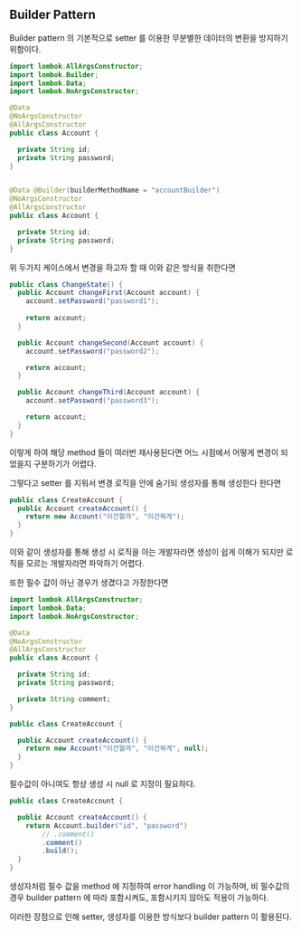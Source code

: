 ## Builder Pattern

Builder pattern 의 기본적으로 setter 를 이용한 무분별한 데이터의 변환을 방지하기 위함이다.

```java
import lombok.AllArgsConstructor;
import lombok.Builder;
import lombok.Data;
import lombok.NoArgsConstructor;

@Data
@NoArgsConstructor
@AllArgsConstructor
public class Account {

  private String id;
  private String password;
}


@Data @Builder(builderMethodName = "accountBuilder")
@NoArgsConstructor
@AllArgsConstructor
public class Account {

  private String id;
  private String password;
}

```

위 두가지 케이스에서 변경을 하고자 할 때 이와 같은 방식을 취한다면
```java
public class ChangeState() {
  public Account changeFirst(Account account) {
    account.setPassword("password1");
    
    return account;
  }

  public Account changeSecond(Account account) {
    account.setPassword("password2");

    return account;
  }

  public Account changeThird(Account account) {
    account.setPassword("password3");

    return account;
  }
}
```

이렇게 하여 해당 method 들이 여러번 재사용된다면 어느 시점에서 어떻게 변경이 되었을지 구분하기가 어렵다.

그렇다고 setter 를 지워서 변경 로직을 안에 숨기되 생성자를 통해 생성한다 한다면

```java
public class CreateAccount {
  public Account createAccount() {
    return new Account("이건뭘까", "이건뭐게");
  }
}
```

이와 같이 생성자를 통해 생성 시 로직을 아는 개발자라면 생성이 쉽게 이해가 되지만 로직을 모르는 개발자라면 파악하기 어렵다.

또한 필수 값이 아닌 경우가 생겼다고 가정한다면

```java
import lombok.AllArgsConstructor;
import lombok.Data;
import lombok.NoArgsConstructor;

@Data
@NoArgsConstructor
@AllArgsConstructor
public class Account {

  private String id;
  private String password;

  private String comment;
}

public class CreateAccount {

  public Account createAccount() {
    return new Account("이건뭘까", "이건뭐게", null);
  }
}
```

필수값이 아니여도 항상 생성 시 null 로 지정이 필요하다.

```java
public class CreateAccount {

  public Account createAccount() {
    return Account.builder("id", "password")
        // .comment()
        .comment()
        .build();
  }
}
```

생성자처럼 필수 값을 method 에 지정하여 error handling 이 가능하며, 비 필수값의 경우 builder pattern 에 따라 포함시켜도,
포함시키지 않아도 적용이 가능하다.

이러한 장점으로 인해 setter, 생성자를 이용한 방식보다 builder pattern 이 활용된다.